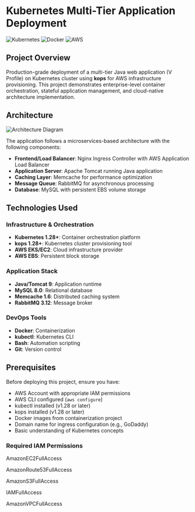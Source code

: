 # Kubernetes Multi-Tier Application Deployment

![Kubernetes](https://img.shields.io/badge/kubernetes-%23326ce5.svg?style=for-the-badge&logo=kubernetes&logoColor=white)
![Docker](https://img.shields.io/badge/docker-%230db7ed.svg?style=for-the-badge&logo=docker&logoColor=white)
![AWS](https://img.shields.io/badge/AWS-%23FF9900.svg?style=for-the-badge&logo=amazon-aws&logoColor=white)

## Project Overview

Production-grade deployment of a multi-tier Java web application (V Profile) on Kubernetes cluster using **kops** for AWS infrastructure provisioning. This project demonstrates enterprise-level container orchestration, stateful application management, and cloud-native architecture implementation.

## Architecture

![Architecture Diagram](docs/images/architecture-diagram.png)

The application follows a microservices-based architecture with the following components:

- **Frontend/Load Balancer**: Nginx Ingress Controller with AWS Application Load Balancer
- **Application Server**: Apache Tomcat running Java application
- **Caching Layer**: Memcache for performance optimization
- **Message Queue**: RabbitMQ for asynchronous processing
- **Database**: MySQL with persistent EBS volume storage
  
## Technologies Used

### Infrastructure & Orchestration
- **Kubernetes 1.28+**: Container orchestration platform
- **kops 1.28+**: Kubernetes cluster provisioning tool
- **AWS EKS/EC2**: Cloud infrastructure provider
- **AWS EBS**: Persistent block storage

### Application Stack
- **Java/Tomcat 9**: Application runtime
- **MySQL 8.0**: Relational database
- **Memcache 1.6**: Distributed caching system
- **RabbitMQ 3.12**: Message broker

### DevOps Tools
- **Docker**: Containerization
- **kubectl**: Kubernetes CLI
- **Bash**: Automation scripting
- **Git**: Version control

## Prerequisites

Before deploying this project, ensure you have:

- AWS Account with appropriate IAM permissions
- AWS CLI configured (`aws configure`)
- kubectl installed (v1.28 or later)
- kops installed (v1.28 or later)
- Docker images from containerization project
- Domain name for ingress configuration (e.g., GoDaddy)
- Basic understanding of Kubernetes concepts

### Required IAM Permissions

AmazonEC2FullAccess

AmazonRoute53FullAccess

AmazonS3FullAccess

IAMFullAccess

AmazonVPCFullAccess
